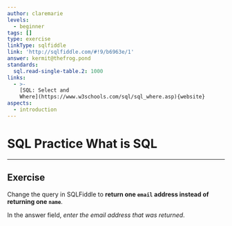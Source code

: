 ```yaml
---
author: claremarie
levels:
  - beginner
tags: []
type: exercise
linkType: sqlfiddle
link: 'http://sqlfiddle.com/#!9/b6963e/1'
answer: kermit@thefrog.pond
standards:
  sql.read-single-table.2: 1000
links:
  - >-
    [SQL: Select and
    Where](https://www.w3schools.com/sql/sql_where.asp){website}
aspects:
  - introduction
---
```


# SQL Practice What is SQL


---

## Exercise

Change the query in SQLFiddle to **return one `email` address instead of returning one `name`**.

In the answer field, *enter the email address that was returned*.

